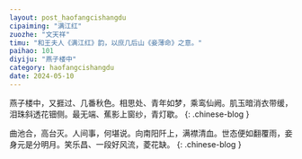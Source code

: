 ```yaml
---
layout: post_haofangcishangdu
cipaiming: "满江红"
zuozhe: "文天祥"
timu: "和王夫人《满江红》韵，以庶几后山《妾薄命》之意。"
paihao: 101
diyiju: "燕子楼中"
category: haofangcishangdu
date: 2024-05-10
---
```


燕子楼中，又捱过、几番秋色。相思处、青年如梦，乘鸾仙阙。肌玉暗消衣带缓，泪珠斜透花钿侧。最无端、蕉影上窗纱，青灯歇。
{: .chinese-blog }

曲池合，高台灭。人间事，何堪说。向南阳阡上，满襟清血。世态便如翻覆雨，妾身元是分明月。笑乐昌、一段好风流，菱花缺。
{: .chinese-blog }

